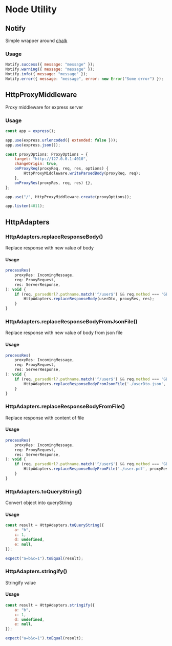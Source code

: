 # Node Utility

## Notify

Simple wrapper around [chalk](https://www.npmjs.com/package/chalk)

### Usage

```javascript
Notify.success({ message: "message" });
Notify.warning({ message: "message" });
Notify.info({ message: "message" });
Notify.error({ message: "message", error: new Error("Some error") });
```

## HttpProxyMiddleware

Proxy middleware for express server

### Usage

```javascript
const app = express();

app.use(express.urlencoded({ extended: false }));
app.use(express.json());

const proxyOptions: ProxyOptions = {
	target: "http://127.0.0.1:4010",
	changeOrigin: true,
	onProxyReq(proxyReq, req, res, options) {
		HttpProxyMiddleware.writeParsedBody(proxyReq, req);
	},
	onProxyRes(proxyRes, req, res) {},
};

app.use("/", HttpProxyMiddleware.create(proxyOptions));

app.listen(4011);
```

## HttpAdapters

### HttpAdapters.replaceResponseBody()

Replace response with new value of body

#### Usage

```javascript
processRes(
	proxyRes: IncomingMessage,
	req: ProxyRequest,
	res: ServerResponse,
): void {
	if (req._parsedUrl?.pathname.match('^/user$') && req.method === 'GET') {
		HttpAdapters.replaceResponseBody(userDto, proxyRes, res);
	}
}
```

### HttpAdapters.replaceResponseBodyFromJsonFile()

Replace response with new value of body from json file

#### Usage

```javascript
processRes(
	proxyRes: IncomingMessage,
	req: ProxyRequest,
	res: ServerResponse,
): void {
	if (req._parsedUrl?.pathname.match('^/user$') && req.method === 'GET') {
		HttpAdapters.replaceResponseBodyFromJsonFile('./userDto.json', proxyRes, res);
	}
}
```

### HttpAdapters.replaceResponseBodyFromFile()

Replace response with content of file

#### Usage

```javascript
processRes(
	proxyRes: IncomingMessage,
	req: ProxyRequest,
	res: ServerResponse,
): void {
	if (req._parsedUrl?.pathname.match('^/user$') && req.method === 'GET') {
		HttpAdapters.replaceResponseBodyFromFile('./user.pdf', proxyRes, res);
	}
}
```

### HttpAdapters.toQueryString()

Convert object into queryString

#### Usage

```javascript
const result = HttpAdapters.toQueryString({
	a: "b",
	c: 1,
	d: undefined,
	e: null,
});

expect("a=b&c=1").toEqual(result);
```

### HttpAdapters.stringify()

Stringify value

#### Usage

```javascript
const result = HttpAdapters.stringify({
	a: "b",
	c: 1,
	d: undefined,
	e: null,
});

expect("a=b&c=1").toEqual(result);
```
